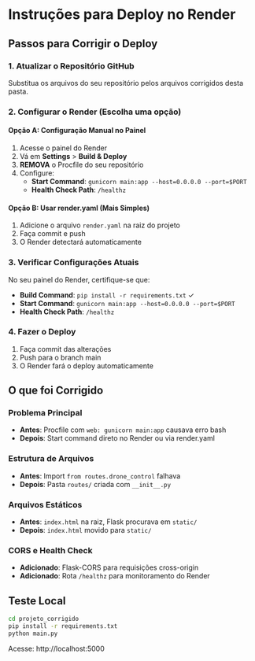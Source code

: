 # Instruções para Deploy no Render

## Passos para Corrigir o Deploy

### 1. Atualizar o Repositório GitHub
Substitua os arquivos do seu repositório pelos arquivos corrigidos desta pasta.

### 2. Configurar o Render (Escolha uma opção)

#### Opção A: Configuração Manual no Painel
1. Acesse o painel do Render
2. Vá em **Settings** > **Build & Deploy**
3. **REMOVA** o Procfile do seu repositório
4. Configure:
   - **Start Command**: `gunicorn main:app --host=0.0.0.0 --port=$PORT`
   - **Health Check Path**: `/healthz`

#### Opção B: Usar render.yaml (Mais Simples)
1. Adicione o arquivo `render.yaml` na raiz do projeto
2. Faça commit e push
3. O Render detectará automaticamente

### 3. Verificar Configurações Atuais
No seu painel do Render, certifique-se que:
- **Build Command**: `pip install -r requirements.txt` ✓
- **Start Command**: `gunicorn main:app --host=0.0.0.0 --port=$PORT`
- **Health Check Path**: `/healthz`

### 4. Fazer o Deploy
1. Faça commit das alterações
2. Push para o branch main
3. O Render fará o deploy automaticamente

## O que foi Corrigido

### Problema Principal
- **Antes**: Procfile com `web: gunicorn main:app` causava erro bash
- **Depois**: Start command direto no Render ou via render.yaml

### Estrutura de Arquivos
- **Antes**: Import `from routes.drone_control` falhava
- **Depois**: Pasta `routes/` criada com `__init__.py`

### Arquivos Estáticos
- **Antes**: `index.html` na raiz, Flask procurava em `static/`
- **Depois**: `index.html` movido para `static/`

### CORS e Health Check
- **Adicionado**: Flask-CORS para requisições cross-origin
- **Adicionado**: Rota `/healthz` para monitoramento do Render

## Teste Local
```bash
cd projeto_corrigido
pip install -r requirements.txt
python main.py
```

Acesse: http://localhost:5000

